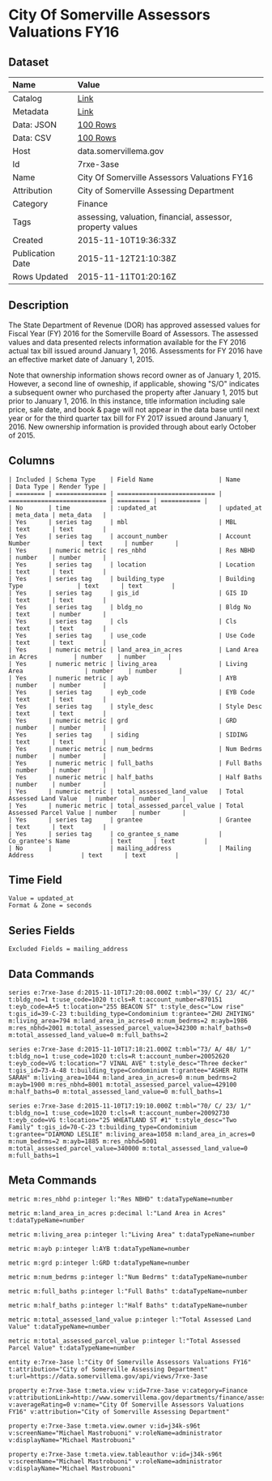 # City Of Somerville Assessors Valuations FY16

## Dataset

| Name | Value |
| :--- | :---- |
| Catalog | [Link](https://catalog.data.gov/dataset/city-of-somerville-assessors-valuations-fy16) |
| Metadata | [Link](https://data.somervillema.gov/api/views/7rxe-3ase) |
| Data: JSON | [100 Rows](https://data.somervillema.gov/api/views/7rxe-3ase/rows.json?max_rows=100) |
| Data: CSV | [100 Rows](https://data.somervillema.gov/api/views/7rxe-3ase/rows.csv?max_rows=100) |
| Host | data.somervillema.gov |
| Id | 7rxe-3ase |
| Name | City Of Somerville Assessors Valuations FY16 |
| Attribution | City of Somerville Assessing Department |
| Category | Finance |
| Tags | assessing, valuation, financial, assessor, property values |
| Created | 2015-11-10T19:36:33Z |
| Publication Date | 2015-11-12T21:10:38Z |
| Rows Updated | 2015-11-11T01:20:16Z |

## Description

The State Department of Revenue (DOR) has approved assessed values for Fiscal Year (FY) 2016 for the Somerville Board of Assessors. The assessed values and data presented relects information available for the FY 2016 actual tax bill issued around January 1, 2016.  Assessments for FY 2016 have an effective market date of January 1, 2015.

Note that ownership information shows record owner as of January 1, 2015.  However, a second line of owneship, if applicable, showing "S/O" indicates a subsequent owner who purchased the property after January 1, 2015 but prior to January 1, 2016.  In this instance, title information including sale price, sale date, and book & page will not appear in the data base until next year or for the third quarter tax bill for FY 2017 issued around  January 1, 2016.  New ownership information is provided through about early October of 2015.

## Columns

```ls
| Included | Schema Type    | Field Name                  | Name                        | Data Type | Render Type |
| ======== | ============== | =========================== | =========================== | ========= | =========== |
| No       | time           | :updated_at                 | updated_at                  | meta_data | meta_data   |
| Yes      | series tag     | mbl                         | MBL                         | text      | text        |
| Yes      | series tag     | account_number              | Account Number              | text      | number      |
| Yes      | numeric metric | res_nbhd                    | Res NBHD                    | number    | number      |
| Yes      | series tag     | location                    | Location                    | text      | text        |
| Yes      | series tag     | building_type               | Building Type               | text      | text        |
| Yes      | series tag     | gis_id                      | GIS ID                      | text      | text        |
| Yes      | series tag     | bldg_no                     | Bldg No                     | text      | number      |
| Yes      | series tag     | cls                         | Cls                         | text      | text        |
| Yes      | series tag     | use_code                    | Use Code                    | text      | text        |
| Yes      | numeric metric | land_area_in_acres          | Land Area in Acres          | number    | number      |
| Yes      | numeric metric | living_area                 | Living Area                 | number    | number      |
| Yes      | numeric metric | ayb                         | AYB                         | number    | number      |
| Yes      | series tag     | eyb_code                    | EYB Code                    | text      | text        |
| Yes      | series tag     | style_desc                  | Style Desc                  | text      | text        |
| Yes      | numeric metric | grd                         | GRD                         | number    | number      |
| Yes      | series tag     | siding                      | SIDING                      | text      | text        |
| Yes      | numeric metric | num_bedrms                  | Num Bedrms                  | number    | number      |
| Yes      | numeric metric | full_baths                  | Full Baths                  | number    | number      |
| Yes      | numeric metric | half_baths                  | Half Baths                  | number    | number      |
| Yes      | numeric metric | total_assessed_land_value   | Total Assessed Land Value   | number    | number      |
| Yes      | numeric metric | total_assessed_parcel_value | Total Assessed Parcel Value | number    | number      |
| Yes      | series tag     | grantee                     | Grantee                     | text      | text        |
| Yes      | series tag     | co_grantee_s_name           | Co_grantee's Name           | text      | text        |
| No       |                | mailing_address             | Mailing Address             | text      | text        |
```

## Time Field

```ls
Value = updated_at
Format & Zone = seconds
```

## Series Fields

```ls
Excluded Fields = mailing_address
```

## Data Commands

```ls
series e:7rxe-3ase d:2015-11-10T17:20:08.000Z t:mbl="39/ C/ 23/ 4C/" t:bldg_no=1 t:use_code=1020 t:cls=R t:account_number=870151 t:eyb_code=A+5 t:location="255 BEACON ST" t:style_desc="Low rise" t:gis_id=39-C-23 t:building_type=Condominium t:grantee="ZHU ZHIYING" m:living_area=794 m:land_area_in_acres=0 m:num_bedrms=2 m:ayb=1986 m:res_nbhd=2001 m:total_assessed_parcel_value=342300 m:half_baths=0 m:total_assessed_land_value=0 m:full_baths=2

series e:7rxe-3ase d:2015-11-10T17:18:21.000Z t:mbl="73/ A/ 48/ 1/" t:bldg_no=1 t:use_code=1020 t:cls=R t:account_number=20052620 t:eyb_code=VG t:location="7 VINAL AVE" t:style_desc="Three decker" t:gis_id=73-A-48 t:building_type=Condominium t:grantee="ASHER RUTH SARAH" m:living_area=1044 m:land_area_in_acres=0 m:num_bedrms=2 m:ayb=1900 m:res_nbhd=8001 m:total_assessed_parcel_value=429100 m:half_baths=0 m:total_assessed_land_value=0 m:full_baths=1

series e:7rxe-3ase d:2015-11-10T17:19:10.000Z t:mbl="70/ C/ 23/ 1/" t:bldg_no=1 t:use_code=1020 t:cls=R t:account_number=20092730 t:eyb_code=VG t:location="25 WHEATLAND ST #1" t:style_desc="Two Family" t:gis_id=70-C-23 t:building_type=Condominium t:grantee="DIAMOND LESLIE" m:living_area=1058 m:land_area_in_acres=0 m:num_bedrms=2 m:ayb=1885 m:res_nbhd=5001 m:total_assessed_parcel_value=340000 m:total_assessed_land_value=0 m:full_baths=1
```

## Meta Commands

```ls
metric m:res_nbhd p:integer l:"Res NBHD" t:dataTypeName=number

metric m:land_area_in_acres p:decimal l:"Land Area in Acres" t:dataTypeName=number

metric m:living_area p:integer l:"Living Area" t:dataTypeName=number

metric m:ayb p:integer l:AYB t:dataTypeName=number

metric m:grd p:integer l:GRD t:dataTypeName=number

metric m:num_bedrms p:integer l:"Num Bedrms" t:dataTypeName=number

metric m:full_baths p:integer l:"Full Baths" t:dataTypeName=number

metric m:half_baths p:integer l:"Half Baths" t:dataTypeName=number

metric m:total_assessed_land_value p:integer l:"Total Assessed Land Value" t:dataTypeName=number

metric m:total_assessed_parcel_value p:integer l:"Total Assessed Parcel Value" t:dataTypeName=number

entity e:7rxe-3ase l:"City Of Somerville Assessors Valuations FY16" t:attribution="City of Somerville Assessing Department" t:url=https://data.somervillema.gov/api/views/7rxe-3ase

property e:7rxe-3ase t:meta.view v:id=7rxe-3ase v:category=Finance v:attributionLink=http://www.somervillema.gov/departments/finance/assessing v:averageRating=0 v:name="City Of Somerville Assessors Valuations FY16" v:attribution="City of Somerville Assessing Department"

property e:7rxe-3ase t:meta.view.owner v:id=j34k-s96t v:screenName="Michael Mastrobuoni" v:roleName=administrator v:displayName="Michael Mastrobuoni"

property e:7rxe-3ase t:meta.view.tableauthor v:id=j34k-s96t v:screenName="Michael Mastrobuoni" v:roleName=administrator v:displayName="Michael Mastrobuoni"
```